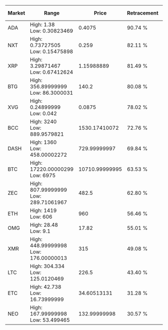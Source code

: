 | Market | Range | Price| Retracement | Doubles to 50% |
| --- | --- | --- | --- | --- |
| ADA | High: 1.38<br />Low: 0.30823469 | 0.4075 | 90.74 % | 2.07 |
| NXT | High: 0.73727505<br />Low: 0.15475898 | 0.259 | 82.11 % | 1.72 |
| XRP | High: 3.29871467<br />Low: 0.67412624 | 1.15988889 | 81.49 % | 1.71 |
| BTG | High: 356.89999999<br />Low: 86.3000031 | 140.2 | 80.08 % | 1.58 |
| XVG | High: 0.24899999<br />Low: 0.042 | 0.0875 | 78.02 % | 1.66 |
| BCC | High: 3240<br />Low: 889.9579821 | 1530.17410072 | 72.76 % | 1.35 |
| DASH | High: 1360<br />Low: 458.00002272 | 729.99999997 | 69.84 % | 1.25 |
| BTC | High: 17220.00000299<br />Low: 6975 | 10710.99999995 | 63.53 % | 1.13 |
| ZEC | High: 807.99999999<br />Low: 289.71061967 | 482.5 | 62.80 % | 1.14 |
| ETH | High: 1419<br />Low: 606 | 960 | 56.46 % | 1.05 |
| OMG | High: 28.48<br />Low: 9.1 | 17.82 | 55.01 % | 1.05 |
| XMR | High: 448.99999998<br />Low: 176.00000013 | 315 | 49.08 % | 0.00 |
| LTC | High: 304.334<br />Low: 125.0120469 | 226.5 | 43.40 % | 0.00 |
| ETC | High: 42.738<br />Low: 16.73999999 | 34.60513131 | 31.28 % | 0.00 |
| NEO | High: 167.99999998<br />Low: 53.499465 | 132.99999998 | 30.57 % | 0.00 |

